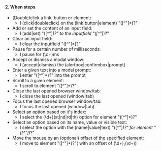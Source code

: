 #### 2. **When steps**
- (Double)click a link, button or element:
  - I (click|doubleclick) on the (link|button|element) "([^"]*)?"
- Add or set the content of an input field:
  - I (add|set) "([^"]*)?" to the inputfield "([^"]*)?"
- Clear an input field:
  - I clear the inputfield "([^"]*)?"
- Pause for a certain number of milliseconds:
  - I pause for (\d+)ms
- Accept or dismiss a modal window:
  - I (accept|dismiss) the (alertbox|confirmbox|prompt)
- Enter a given text into a modal prompt:
  - I enter "([^"]*)?" into the prompt
- Scroll to a given element:
  - I scroll to element "([^"]*)?"
- Close the last opened browser window/tab:
  - I close the last opened (window|tab)
- Focus the last opened browser window/tab:
  - I focus the last opened (window|tab)
- Select an option based on it's index:
  - I select the (\d+)(st|nd|rd|th) option for element "([^"]*)?"
- Select an option based on its name, value or visible text:
  - I select the option with the (name|value|text) "([^"]*)?" for element "([^"]*)?"
- Move the mouse by an (optional) offset of the specified element:
  - I move to element "([^"]*)?"( with an offset of (\d+),(\d+))

